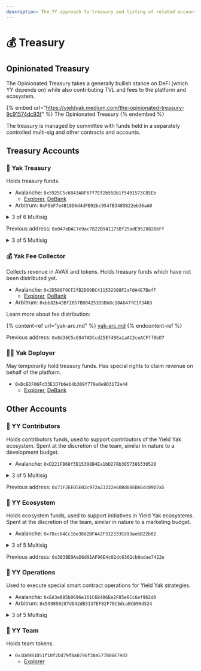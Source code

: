 ```yaml
---
description: The YY approach to treasury and listing of related accounts
---
```


# 💰 Treasury

## Opinionated Treasury

The Opinionated Treasury takes a generally bullish stance on DeFi (which YY depends on) while also contributing TVL and fees to the platform and ecosystem.

{% embed url="https://yieldyak.medium.com/the-opinionated-treasury-9c91574dc93f" %}
The Opinionated Treasury
{% endembed %}

The treasury is managed by committee with funds held in a separately controlled multi-sig and other contracts and accounts.

## Treasury Accounts

### 🏦 Yak Treasury

Holds treasury funds.&#x20;

* Avalanche: `0x5925C5c6843A8F67f7Ef2b55Db1f5491573C85Eb`
  * [Explorer](https://snowtrace.io/address/0x5925C5c6843A8F67f7Ef2b55Db1f5491573C85Eb/transactions), [DeBank](https://debank.com/profile/0x5925c5c6843a8f67f7ef2b55db1f5491573c85eb)
* Arbitrum: `0xF5bF7e4B18D6d4dFB92bc954fB3485B22eb36aA0`

<details>

<summary>3 of 6 Multisig</summary>

* **Yak Man**, Core
* **Yak Warrior**, Core
* **Ravageur77**, Core
* **Eric Sulli**, Treasury
* **MauroG**, Treasury
* **harry.avax**, Treasury

</details>

Previous address: `0x047eDAC7e9ac7B22B941175Bf25adE95288286Ff`

<details>

<summary>3 of 5 Multisig</summary>

* **Yak Man**, Core
* **Snow Yak**, Core
* **Mark**, Community (Avalaunch)
* **Sarp**, Community (Markr)
* **0xmuloc**, Community (Trader Joe)

</details>

### 💰 Yak Fee Collector

Collects revenue in AVAX and tokens. Holds treasury funds which have not been distributed yet.

* Avalanche: `0x2D580F9CF2fB2D09BC411532988F2aFdA4E7BefF`
  * [Explorer](https://snowtrace.io/address/0x2D580F9CF2fB2D09BC411532988F2aFdA4E7BefF/transactions), [DeBank](https://debank.com/profile/0x2D580F9CF2fB2D09BC411532988F2aFdA4E7BefF?chain=avax)
* Arbitrum: `0xbb82b43Bf2057B804253D5Db8c18A647fC1f3403`

Learn more about fee distribution:

{% content-ref url="yak-arc.md" %}
[yak-arc.md](yak-arc.md)
{% endcontent-ref %}

Previous address: `0x8d36C5c6947ADCcd25Ef49Ea1aAC2ceACFff0bD7`

### 🧑‍💻 Yak Deployer

May temporarily hold treasury funds. Has special rights to claim revenue on behalf of the platform.

* `0xDcEDF06Fd33E1D7b6eb4b309f779a0e9D3172e44`
  * [Explorer](https://snowtrace.io/address/0xDcEDF06Fd33E1D7b6eb4b309f779a0e9D3172e44/transactions), [DeBank](https://debank.com/profile/0xDcEDF06Fd33E1D7b6eb4b309f779a0e9D3172e44?chain=avax)

## Other Accounts

### 💪 YY Contributors

Holds contributors funds, used to support contributors of the Yield Yak ecosystem. Spent at the discretion of the team, similar in nature to a development budget.

* Avalanche: `0xD221FB68f3B15308B4Ea1bD278b3057386330520`

<details>

<summary>3 of 5 Multisig</summary>

* **Yak Man**, Core
* **Yak Warrior**, Core
* **Ravageur77**, Core
* **Angus**, Core
* **Simon,** Core

</details>

Previous address: `0x73F2EE05E02c972a23222e60Bd08ED66dc89D7a5`

### 🌱 YY Ecosystem

Holds ecosystem funds, used to support initiatives in Yield Yak ecosystems. Spent at the discretion of the team, similar in nature to a marketing budget.

* Avalanche: `0x78cc64Cc16e38d2BFA42F312333Cd93aebB22b02`

<details>

<summary>3 of 5 Multisig</summary>

* **Yak Man**, Core
* **Snow Yak**, Core
* **SlowCheetah**, Core
* **Dylan**, Core
* **50ft**, Core

</details>

Previous address: `0x383BE9AeD6d91AF96E4c02dc6301cb0adae7422e`

### 👷 YY Operations

Used to execute special smart contract operations for Yield Yak strategies.&#x20;

* Avalanche: `0xEA3e895b0696e161C68486Ee2F85e6Cc6ef962d0`
* Arbitrum: `0x599850287dD42dB3137EF82F70C5dcaBC690d524`

<details>

<summary>3 of 5 Multisig</summary>

* **Yak Man**, Core
* **Yak Warrior**, Core
* **Ravageur77,** Core
* **Simon**, Core
* **Angus,** Core

</details>

### 🐃 YY Team

Holds team tokens.

* `0x1Dd981D51f10f2Dd79f8a0796f30a577B06E79d2`
  * [Explorer](https://cchain.explorer.avax.network/address/0x1Dd981D51f10f2Dd79f8a0796f30a577B06E79d2/transactions)
